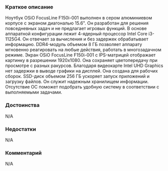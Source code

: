 ### **Краткое описание**
Ноутбук OSiO FocusLine F150i-001 выполнен в сером алюминиевом корпусе с экраном диагональю 15.6". Он разработан для решения повседневных задач и не предлагает игровых функций. В основе аппаратной конфигурации лежит 4-ядерный процессор Intel Core i3-1125G4. Он отвечает за вычисления и без задержек обрабатывает информацию. DDR4-модуль объемом 8 ГБ позволяет аппарату мгновенно реагировать на любые действия, работать в многозадачном режиме.  Экран OSiO FocusLine F150i-001 с IPS-матрицей отображает картинку в разрешении 1920x1080. Она сохраняет цветопередачу при просмотре с разных ракурсов. Благодаря видеокарте Intel UHD Graphics нет задержки в выводе графики на дисплей. Она создана для рабочих сборок. SSD-диск объемом 256 ГБ ускоряет запуск приложений и загрузку файлов. Он служит надежным хранилищем информации. Отсутствие ОС поможет подобрать удобную систему в соответствии с выполняемыми задачами.

### **Достоинства**
N/A

### **Недостатки**
N/A

### **Комментарий**
N/A
